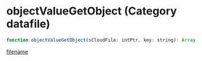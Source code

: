 # objectValueGetObject (Category datafile)

```js
function objectValueGetObject(sCloudFile: intPtr, key: string): Array
```

[filename](objectValueGetObject_m.md ':include')